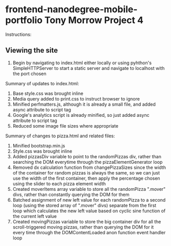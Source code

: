 frontend-nanodegree-mobile-portfolio
Tony Morrow   Project 4
===============================


Instructions:

## Viewing the site ##
1) Begin by navigating to index.html either locally or using pyhthon's SimpleHTTPServer to start a static server
and navigate to localhost with the port chosen

Summary of updates to index.html:

1) Base style.css was brought inline
2) Media query added to print.css to instruct browser to ignore
3) Minified perfmatters.js, although it is already a small file, and added async attribute to script tag
4) Google's analytics script is already minified, so just added async attribute to script tag
5) Reduced some image file sizes where appropriate


Summary of changes to pizza.html and related files:

1) Minified bootstrap.min.js
2) Style.css was brought inline
3) Added pizzasDiv variable to point to the randomPizzas div, rather than searching the DOM
   everytime through the pizzaElementGenerator loop
3) Removed dx calculation function from changePizzaSizes since the width of the container for
   random pizzas is always the same, so we can just use the width of the first container, then apply
   the percentage chosen using the slider to each pizza element width
4) Created moverItems array variable to store all the randomPizza ".mover" divs, rather than constantly
   querying the DOM for them
5) Batched assignment of new left value for each randomPizza to a second loop (using the stored
   array of ".mover" divs) separate from the first loop which calculates the new left value based on
   cyclic sine function of the current left value
6) Created movingPizzas variable to store the big container div for all the scroll-triggered moving
   pizzas, rather than querying the DOM for it every time through the DOMContentLoaded anon function
   event handler loop